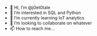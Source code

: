- 👋 Hi, I’m @j0et0tale
- 👀 I’m interested in SQL and Python
- 🌱 I’m currently learning IoT analytics
- 💞️ I’m looking to collaborate on whatever
- 📫 How to reach me...

<!---
j0et0tale/j0et0tale is a ✨ special ✨ repository because its `README.md` (this file) appears on your GitHub profile.
You can click the Preview link to take a look at your changes.
--->
